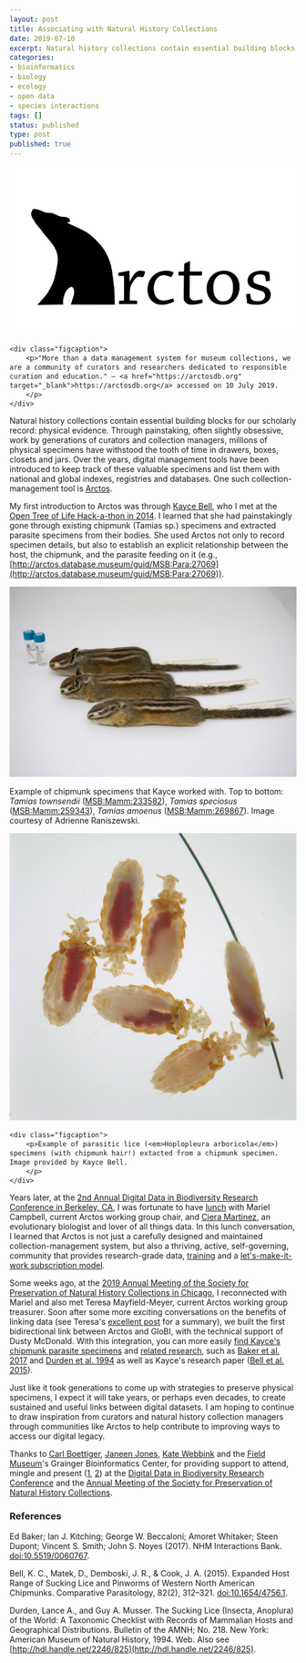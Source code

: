 ```yaml
---
layout: post
title: Associating with Natural History Collections
date: 2019-07-10
excerpt: Natural history collections contain essential building blocks for our scholarly record — physical evidence. Through persistent, often slightly obsessive, work by generations of curators and collection managers, millions of physical specimens have withstood the tooth of time.
categories:
- bioinformatics
- biology
- ecology
- open data
- species interactions
tags: []
status: published
type: post
published: true
---
```


<div class="figure figure-globi left"><a href="https://arctosdb.org" target="_blank"><img
        src="/assets/arctos-logo.png" alt="Arctos"/></a>

    <div class="figcaption">
        <p>"More than a data management system for museum collections, we are a community of curators and researchers dedicated to responsible curation and education." — <a href="https://arctosdb.org" target="_blank">https://arctosdb.org</a> accessed on 10 July 2019.
        </p>
    </div>
</div>


Natural history collections contain essential building blocks for our scholarly record: physical evidence. Through painstaking, often slightly obsessive, work by generations of curators and collection managers, millions of physical specimens have withstood the tooth of time in drawers, boxes, closets and jars. Over the years, digital management tools have been introduced to keep track of these valuable specimens and list them with national and global indexes, registries and databases. One such collection-management tool is [Arctos](https://arctosdb.org). 

My first introduction to Arctos was through [Kayce Bell](http://www.kaycebell.com), who I met at the [Open Tree of Life Hack-a-thon in 2014](https://www.globalbioticinteractions.org/2014/10/24/eating-of-pudding#open-tree-hack-a-thon). I learned that she had painstakingly gone through existing chipmunk (Tamias sp.) specimens and extracted parasite specimens from their bodies. She used Arctos not only to record specimen details, but also to establish an explicit relationship between the host, the chipmunk, and the parasite feeding on it (e.g., [http://arctos.database.museum/guid/MSB:Para:27069](http://arctos.database.museum/guid/MSB:Para:27069)).

<div class="figure figure-globi right">
    <img src="/assets/chipmunk.jpg" alt="Chipmunk (Tamias sp.) specimens."/>
    <div class="figcaption">
        <p>Example of chipmunk specimens that Kayce worked with. Top to bottom: <em>Tamias townsendii</em> (<a href="http://arctos.database.museum/guid/MSB:Mamm:233582">MSB:Mamm:233582</a>), <em>Tamias speciosus</em> (<a href="http://arctos.database.museum/guid/MSB:Mamm:259343">MSB:Mamm:259343</a>), <em>Tamias amoenus</em> (<a href="http://arctos.database.museum/guid/MSB:Mamm:269867">MSB:Mamm:269867</a>). Image courtesy of Adrienne Raniszewski. 
        </p>
    </div>
    <img src="/assets/chipmunk_lice.jpg" alt="Chipmunk lice (Hoplopleura sp.) specimens."/>

    <div class="figcaption">
        <p>Example of parasitic lice (<em>Hoplopleura arboricola</em>) specimens (with chipmunk hair!) extacted from a chipmunk specimen. Image provided by Kayce Bell. 
        </p>
    </div>
</div>


Years later, at the [2nd Annual Digital Data in Biodiversity Research Conference in Berkeley, CA](https://www.idigbio.org/wiki/index.php/Digital_Data_in_Biodiversity_Research_Conference,_Berkeley), I was fortunate to have [lunch](http://curiositydata.org/Meeting-the-Modern-Naturalists_at_the_digital_data_conference/#highlights-with-links) with Mariel Campbell, current Arctos working group chair, and [Ciera Martinez](http://cierareports.org), an evolutionary biologist and lover of all things data. In this lunch conversation, I learned that Arctos is not just a carefully designed and maintained collection-management system, but also a thriving, active, self-governing, community that provides research-grade data, [training](https://www.youtube.com/watch?v=miVsxdMuGEs) and a [let's-make-it-work subscription model](https://arctosdb.org/join-arctos/financial-contributions/).

Some weeks ago, at the [2019 Annual Meeting of the Society for Preservation of Natural History Collections in Chicago](https://www.spnhcchicago2019.com), I reconnected with Mariel and also met Teresa Mayfield-Meyer, current Arctos working group treasurer. Soon after some more exciting conversations on the benefits of linking data (see Teresa's [excellent post](https://arctosdb.org/arctos-collaboration-with-global-biodiversity-interactions-globi/) for a summary), we built the first bidirectional link between Arctos and GloBI, with the technical support of Dusty McDonald. With this integration, you can more easily [find Kayce's chipmunk parasite specimens](https://globalbioticinteractions.org/?interactionType=hasParasite&sourceTaxon=Tamias%20speciosus) and [related research](https://globalbioticinteractions.org/references?interactionType=hasParasite&sourceTaxon=Tamias%20speciosus), such as [Baker et al. 2017](#baker) and [Durden et al. 1994](#durden) as well as Kayce's research paper ([Bell et al. 2015](#bell)). 

Just like it took generations to come up with strategies to preserve physical specimens, I expect it will take years, or perhaps even decades, to create sustained and useful links between digital datasets. I am hoping to continue to draw inspiration from curators and natural history collection managers through communities like Arctos to help contribute to improving ways to access our digital legacy.

Thanks to [Carl Boettiger](https://carlboettiger.info), [Janeen Jones](https://www.linkedin.com/in/janeen-jones-6b682729), [Kate Webbink](https://www.linkedin.com/in/kate-webbink-40b66751) and the [Field Museum](https://fieldmuseum.org)'s Grainger Bioinformatics Center, for providing support to attend, mingle and present ([1](https://www.idigbio.org/wiki/images/a/a1/1-Poelen-frugal_tools_2018-06-04.pdf), [2](https://doi.org/10.17605/OSF.IO/A2V8G)) at the [Digital Data in Biodiversity Research Conference](https://www.idigbio.org/wiki/index.php/Digital_Data_in_Biodiversity_Research_Conference,_Berkeley) and the [Annual Meeting of the Society for Preservation of Natural History Collections](https://www.spnhcchicago2019.com).

### References 

<span id="baker"></span>
Ed Baker; Ian J. Kitching; George W. Beccaloni; Amoret Whitaker; Steen Dupont; Vincent S. Smith; John S. Noyes (2017). NHM Interactions Bank. [doi:10.5519/0060767](https://doi.org/10.5519/0060767). 

<span id="bell"></span>
Bell, K. C., Matek, D., Demboski, J. R., & Cook, J. A. (2015). Expanded Host Range of Sucking Lice and Pinworms of Western North American Chipmunks. Comparative Parasitology, 82(2), 312–321. [doi:10.1654/4756.1](https://doi.org/10.1654/4756.1).

<span id="durden"></span>
Durden, Lance A., and Guy A. Musser. The Sucking Lice (Insecta, Anoplura) of the World: A Taxonomic Checklist with Records of Mammalian Hosts and Geographical Distributions. Bulletin of the AMNH; No. 218. New York: American Museum of Natural History, 1994. Web. Also see [http://hdl.handle.net/2246/825](http://hdl.handle.net/2246/825).

